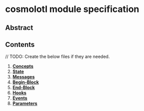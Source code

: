 # cosmolotl module specification

## Abstract

<!-- TODO: Create a abstract definition of what this module does, what functionality does it enable and how it can be used. -->

## Contents

// TODO: Create the below files if they are needed.

1. **[Concepts](01_concepts.md)**
2. **[State](02_state.md)**
3. **[Messages](03_messages.md)**
4. **[Begin-Block](04_begin_block.md)**
5. **[End-Block](05_end_block.md)**
6. **[Hooks](06_hooks.md)**
7. **[Events](07_events.md)**
8. **[Parameters](08_params.md)**
